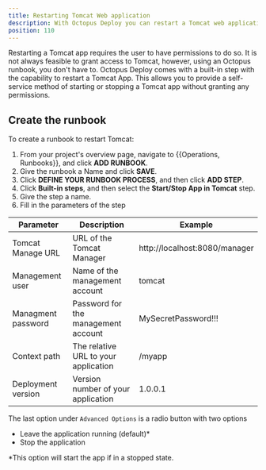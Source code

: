 ```yaml
---
title: Restarting Tomcat Web application
description: With Octopus Deploy you can restart a Tomcat web application as part of a routine operations task.
position: 110
---
```


Restarting a Tomcat app requires the user to have permissions to do so.  It is not always feasible to grant access to Tomcat, however, using an Octopus runbook, you don't have to.  Octopus Deploy comes with a built-in step with the capability to restart a Tomcat App.  This allows you to provide a self-service method of starting or stopping a Tomcat app without granting any permissions.

## Create the runbook

To create a runbook to restart Tomcat:

1. From your project's overview page, navigate to {{Operations, Runbooks}}, and click **ADD RUNBOOK**.
1. Give the runbook a Name and click **SAVE**.
1. Click **DEFINE YOUR RUNBOOK PROCESS**, and then click **ADD STEP**.
1. Click **Built-in steps**, and then select the **Start/Stop App in Tomcat** step.
1. Give the step a name.
1. Fill in the parameters of the step

| Parameter  | Description | Example |
| ------------- | ------------- | ------------- |
| Tomcat Manage URL | URL of the Tomcat Manager | http://localhost:8080/manager |
| Management user | Name of the management account | tomcat |
| Managment password | Password for the management account | MySecretPassword!!! |
| Context path | The relative URL to your application | /myapp |
| Deployment version | Version number of your application | 1.0.0.1 |

The last option under `Advanced Options` is a radio button with two options
- Leave the application running (default)*
- Stop the application

*This option will start the app if in a stopped state.
